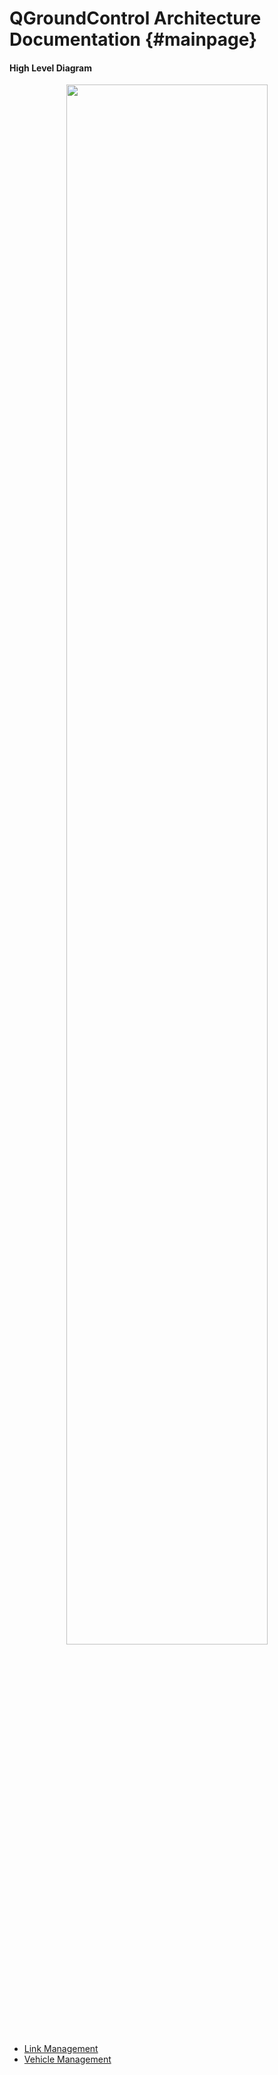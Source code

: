 QGroundControl Architecture Documentation {#mainpage}
=========================================

#### High Level Diagram

<div align="center">
<img src="../qgcmain.svg" style="width:80%; height=auto;">
</div>

* [Link Management](links.md)
* [Vehicle Management](vehicleMgmt.md)
